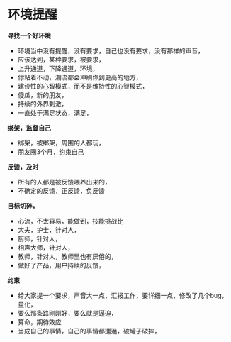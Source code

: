 # 环境提醒



**寻找一个好环境**

* 环境当中没有提醒，没有要求，自己也没有要求，没有那样的声音，
* 应该达到，某种要求，被要求，
* 上升通道，下降通道，环境，
* 你站着不动，潮流都会冲刷你到更高的地方，
* 建设性的心智模式，而不是维持性的心智模式，
* 傻瓜，新的朋友，
* 持续的外界刺激，
* 一直处于满足状态，满足，

**绑架，监督自己**

* 绑架，被绑架，周围的人都玩，
* 朋友圈3个月，约束自己

**反馈，及时**

* 所有的人都是被反馈喂养出来的，
* 不确定的反馈，正反馈，负反馈

**目标切碎，**

* 心流，不太容易，能做到，技能挑战比
* 大夫，护士，针对人，
* 厨师，针对人，
* 相声大师，针对人，
* 教师，针对人，教师里也有厌倦的，
* 做好了产品，用户持续的反馈，

**约束**

* 给大家提一个要求，声音大一点，汇报工作，要详细一点，修改了几个bug，量化，
* 要么那条路刚刚好，要么就是逼迫，
* 算命，期待效应
* 当成自己的事情，自己的事情都邋遢，破罐子破摔，

